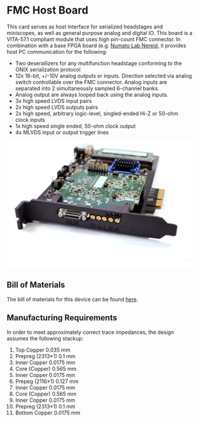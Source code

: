 # FMC Host Board
This card serves as host interface for serialized headstages and miniscopes, as
well as general purpose analog and digital IO. This board is a VITA-57.1
compliant module that uses high pin-count FMC connector. In combination with a
base FPGA board (e.g. [Numato Lab
Nereid](https://numato.com/product/nereid-kintex-7-pci-express-fpga-development-board),
it provides host PC communication for the following:

- Two deserailizers for any multifunction headstage conforming to the ONIX
  serialization protocol
- 12x 16-bit, +/-10V analog outputs or inputs. Direction selected via analog
  switch controllable over the FMC connector. Analog inputs are separated into
  2 simultaneously sampled 6-channel banks. 
- Analog output are always looped back using the analog inputs.
- 3x high speed LVDS input pairs
- 2x high speed LVDS outputs pairs
- 2x high speed, arbitrary logic-level, singled-ended Hi-Z or 50-ohm clock inputs
- 1x high speed single ended, 50-ohm clock output
- 4x MLVDS input or output trigger lines

![fmc-host rev. 1.4 on Numato Lab Nereid](./resources/host-board_edited.jpg)

## Bill of Materials
The bill of materials for this device can be found
[here](https://docs.google.com/spreadsheets/d/1dfK3jICU-dsLt_pm781gltwNn1_-4-RHdhAkIiad6z8/edit?usp=sharing).

## Manufacturing Requirements
In order to meet approximately correct trace impedances, the design assumes the following stackup:

1. Top Copper 0.035 mm
1. Prepreg (2313\*1) 0.1 mm
1. Inner Copper 0.0175 mm
1. Core (Copper) 0.565 mm
1. Inner Copper 0.0175 mm
1. Prepeg (2116\*1) 0.127 mm
1. Inner Copper 0.0175 mm
1. Core (Copper) 0.565 mm
1. Inner Copper 0.0175 mm
1. Prepreg (2313\*1) 0.1 mm
1. Bottom Copper 0.0175 mm
